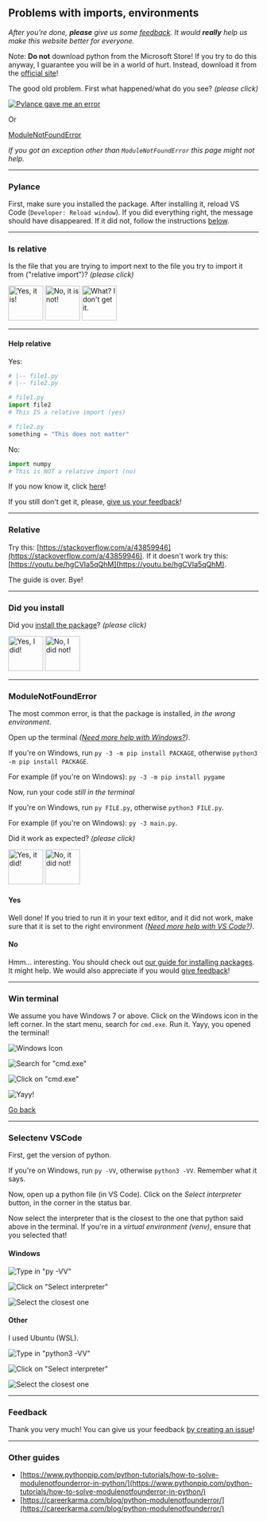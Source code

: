 ## Problems with imports, environments

_After you're done, **please** give us some [feedback](#feedback). It would **really** help us make this website better for everyone._

Note: **Do not** download python from the Microsoft Store! If you try to do this anyway, I guarantee you will be in a world of hurt. Instead, download it from the [official site](https://python.org)!

The good old problem. First what happened/what do you see? _(please click)_

[![Pylance gave me an error](/assets/pyenv-pylance.png)](#pylance)

Or

[ModuleNotFoundError](#is-relative)

_If you got an exception other than `ModuleNotFoundError` this page might not help._

---

### Pylance

First, make sure you installed the package. After installing it, reload VS Code (`Developer: Reload window`). If you did everything right, the message should have disappeared. If it did not, follow the instructions [below](#modulenotfounderror).

---

### Is relative

Is the file that you are trying to import next to the file you try to import it from ("relative import")? _(please click)_

<a href="#relative"><img src="/koviubi56/assets/yes.png" alt="Yes, it is!" style="width: 5em;"></a>
<a href="#did-you-install"><img src="/koviubi56/assets/no.png" alt="No, it is not!" style="width: 5em;"></a>
<a href="#help-relative"><img src="/koviubi56/assets/what.png" alt="What? I don't get it." style="width: 5em;"></a>

---

#### Help relative

Yes:

```py
# |-- file1.py
# |-- file2.py

# file1.py
import file2
# This IS a relative import (yes)

# file2.py
something = "This does not matter"
```

No:

```py
import numpy
# This is NOT a relative import (no)
```

If you now know it, click [here](#is-relative)!

If you still don't get it, please, [give us your feedback](#feedback)!

---

### Relative

Try this: [https://stackoverflow.com/a/43859946](https://stackoverflow.com/a/43859946).
If it doesn't work try this: [https://youtu.be/hgCVIa5qQhM](https://youtu.be/hgCVIa5qQhM).

The guide is over. Bye!

---

### Did you install

Did you [install the package](/koviubi56/package#no)? _(please click)_

<a href="#modulenotfounderror"><img src="/koviubi56/assets/yes.png" alt="Yes, I did!" style="width: 5em;"></a>
<a href="/koviubi56/package#no"><img src="/koviubi56/assets/no.png" alt="No, I did not!" style="width: 5em;"></a>

---

### ModuleNotFoundError

The most common error, is that the package is installed, _in the wrong environment_.

Open up the terminal _([Need more help with Windows?](#win-terminal))_.

If you're on Windows, run `py -3 -m pip install PACKAGE`, otherwise `python3 -m pip install PACKAGE`.

For example (if you're on Windows): `py -3 -m pip install pygame`

Now, run your code _still in the terminal_

If you're on Windows, run `py FILE.py`, otherwise `python3 FILE.py`.

For example (if you're on Windows): `py -3 main.py`.

Did it work as expected? _(please click)_

<a href="#yes"><img src="/koviubi56/assets/yes.png" alt="Yes, it did!" style="width: 5em;"></a>
<a href="#no"><img src="/koviubi56/assets/no.png" alt="No, it did not!" style="width: 5em;"></a>

#### Yes

Well done! If you tried to run it in your text editor, and it did not work, make sure that it is set to the right environment _([Need more help with VS Code?](#selectenv-vscode))_.

#### No

Hmm... interesting. You should check out [our guide for installing packages](/koviubi56/package#no). It might help. We would also appreciate if you would [give feedback](#feedback)!

---

### Win terminal

We assume you have Windows 7 or above. Click on the Windows icon in the left corner. In the start menu, search for `cmd.exe`. Run it. Yayy, you opened the terminal!

![Windows Icon](/assets/pyenv-winterminal-winicon.png)

![Search for "cmd.exe"](/assets/pyenv-winterminal-search.png)

![Click on "cmd.exe"](/assets/pyenv-winterminal-searchcmd.png)

![Yayy!](/assets/pyenv-winterminal-terminal.jpg)

[Go back](#modulenotfounderror)

---

### Selectenv VSCode

First, get the version of python.

If you're on Windows, run `py -VV`, otherwise `python3 -VV`. Remember what it says.

Now, open up a python file (in VS Code). Click on the _Select interpreter_ button, in the corner in the status bar.

Now select the interpreter that is the closest to the one that python said above in the terminal. If you're in a _virtual environment (venv)_, ensure that you selected that!

#### Windows

![Type in "py -VV"](/assets/pyenv-vscode-winpyver.png)

![Click on "Select interpreter"](/assets/pyenv-vscode-interpreter.png)

![Select the closest one](/assets/pyenv-vscode-winforme.png)

#### Other

I used Ubuntu (WSL).

![Type in "python3 -VV"](/assets/pyenv-vscode-ubuntupyver.png)

![Click on "Select interpreter"](/assets/pyenv-vscode-interpreter.png)

![Select the closest one](/assets/pyenv-vscode-ubuntuforme.png)

---

### Feedback

Thank you very much! You can give us your feedback [by creating an issue](https://github.com/koviubi56/koviubi56/issues)!

---

### Other guides

- [https://www.pythonpip.com/python-tutorials/how-to-solve-modulenotfounderror-in-python/](https://www.pythonpip.com/python-tutorials/how-to-solve-modulenotfounderror-in-python/)
- [https://careerkarma.com/blog/python-modulenotfounderror/](https://careerkarma.com/blog/python-modulenotfounderror/)
